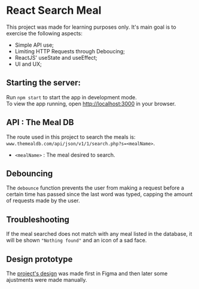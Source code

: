 # React Search Meal

This project was made for learning purposes only. It's main goal is to exercise the following aspects:
- Simple API use;
- Limiting HTTP Requests through Deboucing;
- ReactJS' useState and useEffect;
- UI and UX;

## Starting the server:

Run `npm start` to start the app in development mode.\
To view the app running, open [http://localhost:3000](http://localhost:3000) in your browser.

## API : The Meal DB

The route used in this project to search the meals is: `www.themealdb.com/api/json/v1/1/search.php?s=<mealName>`.

- `<mealName>` : The meal desired to search.

## Debouncing

The `debounce` function prevents the user from making a request before a certain time has passed since the last word was typed, capping the amount of requests made by the user.

## Troubleshooting

If the meal searched does not match with any meal listed in the database, it will be shown `"Nothing found"` and an icon of a sad face.

## Design prototype
The [project's design](https://www.figma.com/file/hJ4KNh71DXOttdb9kXubb0/Meu-Portif%C3%B3lio?node-id=0%3A1) was made first in Figma and then later some ajustments were made manually.